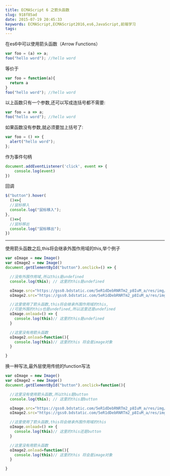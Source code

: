 ```yaml
---
title: ECMAScript 6 之箭头函数
slug: 918f85ad
date: 2015-07-19 20:45:33
keywords: ECMAScript,ECMAScript2016,es6,JavaScript,前端学习
tags:
---
```


在es6中可以使用箭头函数（Arrow Functions）

``` javascript
var foo = (a) => a;
foo("hello word"); //hello word
```

等价于      

``` javascript
var foo = function(a){
  return a
}
foo("hello word"); //hello word

```
<!-- more -->
以上函数只有一个参数,还可以写成连括号都不需要:
``` javascript
var foo = a => a;
foo("hello word"); //hello word
```

如果函数没有参数,就必须要加上括号了:
``` javascript
var foo = () => {
  alert("hello word");
};
```


作为事件句柄
```javascript
document.addEventListener('click', event => {
    console.log(event)
})
```

回调
```javascript
$("button").hover(
  ()=>{
  //鼠标移入
  console.log("鼠标移入");
},
  ()=>{
  //鼠标移出
  console.log("鼠标移出");
})
```

***

使用箭头函数之后,this将会继承外围作用域的this,举个例子
```javascript
var oImage = new Image()
var oImage2 = new Image()
document.getElementById("button").onclick=() => {

  //没有外围作用域,所以this是undefined
  console.log(this); // 这里的this是undefined

  oImage.src="https://gss0.bdstatic.com/5eR1dDebRNRTm2_p8IuM_a/res/img/richanglogo168_24.png";
  oImage2.src="https://gss0.bdstatic.com/5eR1dDebRNRTm2_p8IuM_a/res/img/richanglogo168_24.png";

  //这里使用了箭头函数,this将会继承外围作用域的this,
  //可是外围的this也是undefined,所以这里还是undefined
  oImage.onload=() => {
    console.log(this)// 这里的this是undefined
  }

  //这里没有用箭头函数
  oImage2.onload=function(){
    console.log(this)// 这里的this 将会是image对象
  }

}
```

换一种写法,最外层使用传统的function写法
```javascript
var oImage = new Image()
var oImage2 = new Image()
document.getElementById("button").onclick=function(){

  //这里没有使用箭头函数,所以this是button
  console.log(this); // 这里的this是button

  oImage.src="https://gss0.bdstatic.com/5eR1dDebRNRTm2_p8IuM_a/res/img/richanglogo168_24.png";
  oImage2.src="https://gss0.bdstatic.com/5eR1dDebRNRTm2_p8IuM_a/res/img/richanglogo168_24.png";

  //这里使用了箭头函数,this将会继承外围作用域的this
  oImage.onload=() => {
    console.log(this)// 这里的this还是button
  }

  //这里没有用箭头函数
  oImage2.onload=function(){
    console.log(this)// 这里的this 将会是image对象
  }

}
```
